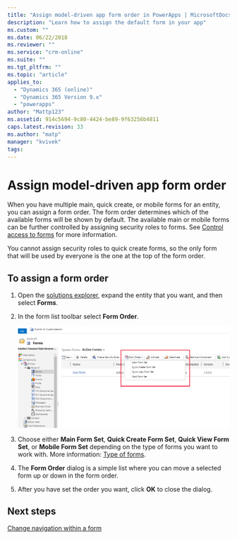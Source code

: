 ```yaml
---
title: "Assign model-driven app form order in PowerApps | MicrosoftDocs"
description: "Learn how to assign the default form in your app"
ms.custom: ""
ms.date: 06/22/2018
ms.reviewer: ""
ms.service: "crm-online"
ms.suite: ""
ms.tgt_pltfrm: ""
ms.topic: "article"
applies_to: 
  - "Dynamics 365 (online)"
  - "Dynamics 365 Version 9.x"
  - "powerapps"
author: "Mattp123"
ms.assetid: 914c5694-9c80-4424-be89-9f63256b4811
caps.latest.revision: 33
ms.author: "matp"
manager: "kvivek"
tags: 
---
```

# Assign model-driven app form order

 When you have multiple main, quick create, or mobile forms for an entity, you can assign a form order. The form order determines which of the available forms will be shown by default. The available main or mobile forms can be further controlled by assigning security roles to forms. See [Control access to forms](control-access-forms.md) for more information.  
  
 You cannot assign security roles to quick create forms, so the only form that will be used by everyone is the one at the top of the form order.  
  
## To assign a form order  
  
1.  Open the [solutions explorer](advanced-navigation.md#solution-explorer), expand the entity that you want, and then select **Forms**.  
  
2.  In the form list toolbar select **Form Order**.  

    ![Form order toolbar command](media/form-order.png)
  
3.  Choose either **Main Form Set**, **Quick Create Form Set**, **Quick View Form Set**, or **Mobile Form Set** depending on the type of forms you want to work with. More information: [Type of forms](types-forms.md). 
  
4.  The **Form Order** dialog is a simple list where you can move a selected form up or down in the form order.  
  
5.  After you have set the order you want, click **OK** to close the dialog.  

## Next steps

[Change navigation within a form](use-the-form-editor-legacy.md)